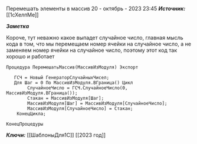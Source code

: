 

Перемешать элементы в массив
 20 - октябрь - 2023  23:45 
***Источник:*** [[1сХелпМе]]

***Заметка*** 

Короче, тут неважно какое выпадет случайное число, главная мысль кода в том, что мы перемещаем номер ячейки на случайное число, а не заменяем номер ячейки на случайное число, поэтому этот код так хорошо и работает

	Процедура ПеремешатьМассив(МассивИзМодуля) Экспорт  
		
	   ГСЧ = Новый ГенераторСлучайныхЧисел;
	   Для Шаг = 0 По МассивИзМодуля.ВГраница() Цикл   
		    СлучайноеЧисло = ГСЧ.СлучайноеЧисло(0, МассивИзМодуля.ВГраница());
			Стакан = МассивИзМодуля[Шаг];
			МассивИзМодуля[Шаг] = МассивИзМодуля[СлучайноеЧисло]; 
			МассивИзМодуля[СлучайноеЧисло] = Стакан;
		КонецЦикла;
		
	КонецПроцедуры


***Ключи:*** [[ШаблоныДля1С]] [[2023 год]]